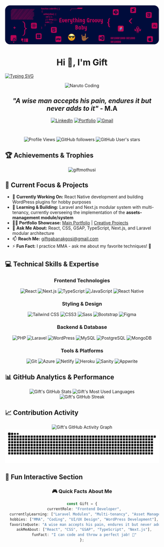 ![Banner](https://github.com/GiftMothusi/gitProfileBanner/blob/main/Mygithubbanner.svg)

<h1 align="center">Hi 👋, I'm Gift</h1>

<a href="https://git.io/typing-svg"><img src="https://readme-typing-svg.demolab.com?font=Poppins&weight=700&size=24&pause=1000&color=BC0556&background=000C3B&center=true&vCenter=true&multiline=true&width=1000&height=100&lines=I'm+a+frontend+developer+with+a+passion+for+building+;fun+and+interactive+web+application+with+strong+focus;+on+UX%2FUI+design." alt="Typing SVG" /></a>

<p align="center">
  <img src="https://media.giphy.com/media/ADSJHOoIvyjKM/giphy.gif" alt="Naruto Coding" width="400"/>
</p>

<h2 align="center"><i>"A wise man accepts his pain, endures it but never adds to it"</i> - M.A</h2>

<div align="center">
  
[![LinkedIn](https://img.shields.io/badge/LinkedIn-0077B5?style=for-the-badge&logo=linkedin&logoColor=white)](https://www.linkedin.com/in/thato-gabanakgosi-6581b6271/)
[![Portfolio](https://img.shields.io/badge/Portfolio-BC0556?style=for-the-badge&logo=About.me&logoColor=white)](https://thatomothusithewebdeveloper.netlify.app/)
[![Gmail](https://img.shields.io/badge/Gmail-D14836?style=for-the-badge&logo=gmail&logoColor=white)](mailto:giftgabanakgosi@gmail.com)

</div>

<br>

<div align="center">
  
![Profile Views](https://komarev.com/ghpvc/?username=giftmothusi&label=Profile%20views&color=BC0556&style=for-the-badge)
![GitHub followers](https://img.shields.io/github/followers/giftmothusi?label=Followers&style=for-the-badge&color=BC0556)
![GitHub User's stars](https://img.shields.io/github/stars/giftmothusi?label=Stars&style=for-the-badge&color=BC0556)

</div>

## 🏆 Achievements & Trophies

<div align="center">
  <img src="https://github-profile-trophy.vercel.app/?username=giftmothusi&theme=radical&no-frame=true&no-bg=true&margin-w=4&row=2&column=4" alt="giftmothusi" />
</div>

## 🚀 Current Focus & Projects

<div align="left">

- 🔭 **Currently Working On:** React Native development and building WordPress plugins for hobby purposes
- 🌱 **Learning & Building:** Laravel and Next.js modular system with multi-tenancy, currently overseeing the implementation of the **assets-management module/system**
- 👨‍💻 **Portfolio Showcase:** [Main Portfolio](https://thatomothusithewebdeveloper.netlify.app/) | [Creative Projects](https://unclegroovey.netlify.app/)
- 💬 **Ask Me About:** React, CSS, GSAP, TypeScript, Next.js, and Laravel modular architecture
- 📫 **Reach Me:** giftgabanakgosi@gmail.com
- ⚡ **Fun Fact:** I practice MMA - ask me about my favorite techniques! 🥊

</div>

## 💻 Technical Skills & Expertise

<div align="center">

### Frontend Technologies
![React](https://img.shields.io/badge/React-20232A?style=for-the-badge&logo=react&logoColor=61DAFB)
![Next.js](https://img.shields.io/badge/Next.js-000000?style=for-the-badge&logo=next.js&logoColor=white)
![TypeScript](https://img.shields.io/badge/TypeScript-007ACC?style=for-the-badge&logo=typescript&logoColor=white)
![JavaScript](https://img.shields.io/badge/JavaScript-F7DF1E?style=for-the-badge&logo=javascript&logoColor=black)
![React Native](https://img.shields.io/badge/React_Native-20232A?style=for-the-badge&logo=react&logoColor=61DAFB)

### Styling & Design
![Tailwind CSS](https://img.shields.io/badge/Tailwind_CSS-38B2AC?style=for-the-badge&logo=tailwind-css&logoColor=white)
![CSS3](https://img.shields.io/badge/CSS3-1572B6?style=for-the-badge&logo=css3&logoColor=white)
![Sass](https://img.shields.io/badge/Sass-CC6699?style=for-the-badge&logo=sass&logoColor=white)
![Bootstrap](https://img.shields.io/badge/Bootstrap-563D7C?style=for-the-badge&logo=bootstrap&logoColor=white)
![Figma](https://img.shields.io/badge/Figma-F24E1E?style=for-the-badge&logo=figma&logoColor=white)

### Backend & Database
![PHP](https://img.shields.io/badge/PHP-777BB4?style=for-the-badge&logo=php&logoColor=white)
![Laravel](https://img.shields.io/badge/Laravel-FF2D20?style=for-the-badge&logo=laravel&logoColor=white)
![WordPress](https://img.shields.io/badge/WordPress-21759B?style=for-the-badge&logo=wordpress&logoColor=white)
![MySQL](https://img.shields.io/badge/MySQL-005C84?style=for-the-badge&logo=mysql&logoColor=white)
![PostgreSQL](https://img.shields.io/badge/PostgreSQL-316192?style=for-the-badge&logo=postgresql&logoColor=white)
![MongoDB](https://img.shields.io/badge/MongoDB-4EA94B?style=for-the-badge&logo=mongodb&logoColor=white)

### Tools & Platforms
![Git](https://img.shields.io/badge/Git-F05032?style=for-the-badge&logo=git&logoColor=white)
![Azure](https://img.shields.io/badge/Microsoft_Azure-0089D0?style=for-the-badge&logo=microsoft-azure&logoColor=white)
![Netlify](https://img.shields.io/badge/Netlify-00C7B7?style=for-the-badge&logo=netlify&logoColor=white)
![Heroku](https://img.shields.io/badge/Heroku-430098?style=for-the-badge&logo=heroku&logoColor=white)
![Sanity](https://img.shields.io/badge/Sanity-F03E2F?style=for-the-badge&logo=sanity&logoColor=white)
![Appwrite](https://img.shields.io/badge/Appwrite-FD366E?style=for-the-badge&logo=appwrite&logoColor=white)

</div>

## 📊 GitHub Analytics & Performance

<div align="center">
  <picture>
    <source 
      srcset="https://github-readme-stats.vercel.app/api?username=giftmothusi&show_icons=true&theme=radical&hide_border=true&include_all_commits=true&count_private=true&bg_color=0D1117"
      media="(prefers-color-scheme: dark)"
    />
    <source
      srcset="https://github-readme-stats.vercel.app/api?username=giftmothusi&show_icons=true&theme=default&hide_border=true&include_all_commits=true&count_private=true"
      media="(prefers-color-scheme: light)"
    />
    <img src="https://github-readme-stats.vercel.app/api?username=giftmothusi&show_icons=true&theme=radical&hide_border=true&include_all_commits=true&count_private=true&bg_color=0D1117" alt="Gift's GitHub Stats" height="190px" />
  </picture>
  
  <picture>
    <source 
      srcset="https://github-readme-stats.vercel.app/api/top-langs/?username=giftmothusi&layout=compact&theme=radical&hide_border=true&bg_color=0D1117&langs_count=8"
      media="(prefers-color-scheme: dark)"
    />
    <source
      srcset="https://github-readme-stats.vercel.app/api/top-langs/?username=giftmothusi&layout=compact&theme=default&hide_border=true&langs_count=8"
      media="(prefers-color-scheme: light)"
    />
    <img src="https://github-readme-stats.vercel.app/api/top-langs/?username=giftmothusi&layout=compact&theme=radical&hide_border=true&bg_color=0D1117&langs_count=8" alt="Gift's Most Used Languages" height="190px" />
  </picture>
</div>

<div align="center">
  <picture>
    <source 
      srcset="https://github-readme-streak-stats.herokuapp.com/?user=giftmothusi&theme=radical&hide_border=true&background=0D1117"
      media="(prefers-color-scheme: dark)"
    />
    <source
      srcset="https://github-readme-streak-stats.herokuapp.com/?user=giftmothusi&theme=default&hide_border=true"
      media="(prefers-color-scheme: light)"
    />
    <img src="https://github-readme-streak-stats.herokuapp.com/?user=giftmothusi&theme=radical&hide_border=true&background=0D1117" alt="Gift's GitHub Streak" />
  </picture>
</div>

## 📈 Contribution Activity

<div align="center">
  <picture>
    <source 
      srcset="https://github-readme-activity-graph.vercel.app/graph?username=giftmothusi&bg_color=0D1117&color=BC0556&line=BC0556&point=FFFFFF&area=true&hide_border=true"
      media="(prefers-color-scheme: dark)"
    />
    <source
      srcset="https://github-readme-activity-graph.vercel.app/graph?username=giftmothusi&bg_color=FFFFFF&color=BC0556&line=BC0556&point=000000&area=true&hide_border=true"
      media="(prefers-color-scheme: light)"
    />
    <img src="https://github-readme-activity-graph.vercel.app/graph?username=giftmothusi&bg_color=0D1117&color=BC0556&line=BC0556&point=FFFFFF&area=true&hide_border=true" alt="Gift's GitHub Activity Graph" />
  </picture>
</div>

<!-- Contribution Snake Animation -->
<div align="center">
  <picture>
    <source media="(prefers-color-scheme: dark)" srcset="https://raw.githubusercontent.com/GiftMothusi/GiftMothusi/output/github-contribution-grid-snake-dark.svg">
    <source media="(prefers-color-scheme: light)" srcset="https://raw.githubusercontent.com/GiftMothusi/GiftMothusi/output/github-contribution-grid-snake.svg">
    <img alt="github contribution grid snake animation" src="https://raw.githubusercontent.com/GiftMothusi/GiftMothusi/output/github-contribution-grid-snake.svg">
  </picture>
</div>

## 🎯 Fun Interactive Section

<div align="center">

### 🎮 Quick Facts About Me
```typescript
const Gift = {
  currentRole: "Frontend Developer",
  currentlyLearning: ["Laravel Modules", "Multi-tenancy", "Asset Management"],
  hobbies: ["MMA", "Coding", "UI/UX Design", "WordPress Development"],
  favoriteQuote: "A wise man accepts his pain, endures it but never adds to it",
  askMeAbout: ["React", "CSS", "GSAP", "TypeScript", "Next.js"],
  funFact: "I can code and throw a perfect jab! 🥊"
};
